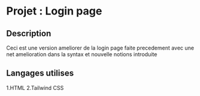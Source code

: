 # Projet : Login page

## Description
Ceci est une version ameliorer de la login page faite precedement avec une net amelioration dans la syntax et nouvelle notions introduite

## Langages utilises
1.HTML
2.Tailwind CSS